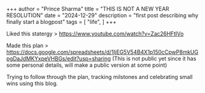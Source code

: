 +++
author = "Prince Sharma"
title = "THIS IS NOT A NEW YEAR RESOLUTION"
date = "2024-12-29"
description = "first post describing why finally start a blogpost"
tags = [
    "life",
]
+++

Liked this statergy > https://www.youtube.com/watch?v=Zac26HFtIVo

Made this plan > https://docs.google.com/spreadsheets/d/1IjEG5V54B4X1p150cCpwP8mkUGpgDaJdMKYxpeVHBGs/edit?usp=sharing 
(This is not public yet since it has some personal details, will make a public version at some point)

Trying to follow through the plan, tracking milstones and celebrating small wins using this blog.